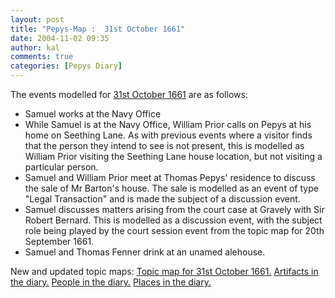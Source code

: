 ```yaml
---
layout: post
title: "Pepys-Map :  31st October 1661"
date: 2004-11-02 09:35
author: kal
comments: true
categories: [Pepys Diary]
---
```

The events modelled for <a href="http://www.pepysdiary.com/archive/1661/10/31/index.php">31st October 1661</a> are as follows:
<ul><li>Samuel works at the Navy Office</li><li>While Samuel is at the Navy Office, William Prior calls on Pepys at his home on Seething Lane. As with previous events where a visitor finds that the person they intend to see is not present, this is modelled as William Prior visiting the Seething Lane house location, but not visiting a particular person.</li><li>Samuel and William Prior meet at Thomas Pepys' residence to discuss the sale of Mr Barton's house. The sale is modelled as an event of type "Legal Transaction" and is made the subject of a discussion event.</li><li>Samuel discusses matters arising from the court case at Gravely with Sir Robert Bernard. This is modelled as a discussion event, with the subject role being played by the court session event from the topic map for 20th September 1661.</li><li>Samuel and Thomas Fenner drink at an unamed alehouse.</li></ul>

<!--more-->
New and updated topic maps:
<a href="http://www.techquila.com/blog/archives/16611031.ltm">Topic map for 31st October 1661.</a>
<a href="http://www.techquila.com/blog/archives/pepys-diary-artifacts.ltm">Artifacts in the diary.</a>
<a href="http://www.techquila.com/blog/archives/pepys-diary-people.ltm">People in the diary.</a>
<a href="http://www.techquila.com/blog/archives/pepys-diary-places.ltm">Places in the diary.</a>

